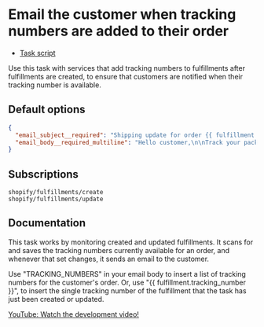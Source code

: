 # Email the customer when tracking numbers are added to their order

* [Task script](./script.liquid)

Use this task with services that add tracking numbers to fulfillments after fulfillments are created, to ensure that customers are notified when their tracking number is available.

## Default options

```json
{
  "email_subject__required": "Shipping update for order {{ fulfillment.order.name | default: \"(number)\" }}",
  "email_body__required_multiline": "Hello customer,\n\nTrack your package: TRACKING_NUMBERS\n\nThanks,\n{{ shop.name }}"
}
```

## Subscriptions

```liquid
shopify/fulfillments/create
shopify/fulfillments/update
```

## Documentation

This task works by monitoring created and updated fulfillments. It scans for and saves the tracking numbers currently available for an order, and whenever that set changes, it sends an email to the customer.

Use "TRACKING_NUMBERS" in your email body to insert a list of tracking numbers for the customer's order. Or, use "{{ fulfillment.tracking_number }}", to insert the single tracking number of the fulfillment   that the task has just been created or updated.

[YouTube: Watch the development video!](https://youtu.be/W9VztafUY84)